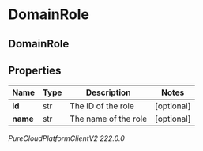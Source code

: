 # DomainRole

## DomainRole

## Properties

|Name | Type | Description | Notes|
|------------ | ------------- | ------------- | -------------|
| **id** | str | The ID of the role | [optional] |
| **name** | str | The name of the role | [optional] |



_PureCloudPlatformClientV2 222.0.0_
